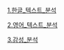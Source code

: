 [1.한글_텍스트_분석](https://kuma987.github.io/R-Notebook/6.텍스트분석/1.한글_텍스트_분석.html)

[2.영어_텍스트_분석](https://kuma987.github.io/R-Notebook/6.텍스트분석/2.영어_텍스트_분석.html)

[3.감성_분석](https://kuma987.github.io/R-Notebook/6.텍스트분석/3.감성_분석.html)
